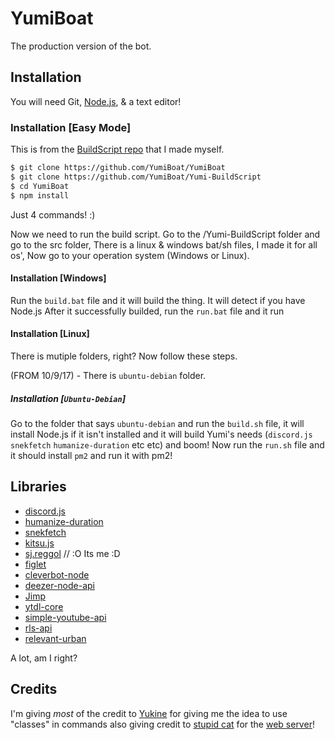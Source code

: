 # YumiBoat
The production version of the bot.

## Installation
You will need Git, [Node.js](https://nodejs.org), & a text editor!

### Installation [Easy Mode]
This is from the [BuildScript repo](https://github.com/YumiBoat/Yumi-BuildScript) that I made myself.

```sh
$ git clone https://github.com/YumiBoat/YumiBoat
$ git clone https://github.com/YumiBoat/Yumi-BuildScript
$ cd YumiBoat
$ npm install
```
Just 4 commands! :)

Now we need to run the build script.
Go to the /Yumi-BuildScript folder and go to the src folder, There is a linux & windows bat/sh files,
I made it for all os', Now go to your operation system (Windows or Linux).

#### Installation [Windows]
Run the `build.bat` file and it will build the thing. It will detect if you have Node.js
After it successfully builded, run the `run.bat` file and it run

#### Installation [Linux]
There is mutiple folders, right? Now follow these steps.

(FROM 10/9/17) - There is `ubuntu-debian` folder.
##### Installation [`Ubuntu-Debian`]
Go to the folder that says `ubuntu-debian` and run the `build.sh` file, it will install Node.js if it isn't installed
and it will build Yumi's needs (`discord.js` `snekfetch` `humanize-duration` etc etc)
and boom! Now run the `run.sh` file and it should install `pm2` and run it with pm2!

## Libraries
* [discord.js](https://discord.js.org)
* [humanize-duration](github.com/EvanHahn/HumanizeDuration.js)
* [snekfetch](https://github.com/devsnek/snekfetch)
* [kitsu.js](https://github.com/iCrawl/kitsu.js)
* [sj.reggol](https://github.com/ohlookitsAugust/sj.reggol) // :O Its me :D
* [figlet](https://github.com/patorjk/figlet.js)
* [cleverbot-node](https://github.com/fojas/cleverbot-node)
* [deezer-node-api](https://github.com/acostes/deezer-node-api)
* [Jimp](https://github.com/oliver-moran/jimp)
* [ytdl-core](https://github.com/fent/node-ytdl-core)
* [simple-youtube-api](https://github.com/HyperCoder2975/simple-youtube-api)
* [rls-api](https://github.com/RocketLeagueStats/rls-api-nodejs)
* [relevant-urban](https://github.com/SnekJS/relevant-urban)

A lot, am I right?

## Credits
I'm giving *most* of the credit to [Yukine](https://github.com/Dev-Yukine) for giving me the idea to use "classes" in commands
also giving credit to [stupid cat](https://blargbot.xyz) for the [web server](https://github.com/YumiBoat/yumibot.party)!
